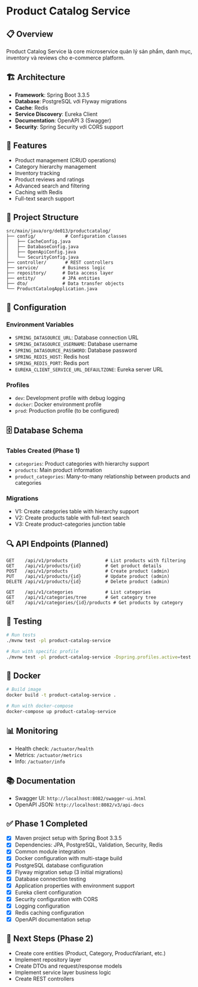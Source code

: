 # Product Catalog Service

## 📋 Overview
Product Catalog Service là core microservice quản lý sản phẩm, danh mục, inventory và reviews cho e-commerce platform.

## 🏗️ Architecture
- **Framework**: Spring Boot 3.3.5
- **Database**: PostgreSQL với Flyway migrations
- **Cache**: Redis
- **Service Discovery**: Eureka Client
- **Documentation**: OpenAPI 3 (Swagger)
- **Security**: Spring Security với CORS support

## 🚀 Features
- Product management (CRUD operations)
- Category hierarchy management
- Inventory tracking
- Product reviews and ratings
- Advanced search and filtering
- Caching with Redis
- Full-text search support

## 📁 Project Structure
```
src/main/java/org/de013/productcatalog/
├── config/           # Configuration classes
│   ├── CacheConfig.java
│   ├── DatabaseConfig.java
│   ├── OpenApiConfig.java
│   └── SecurityConfig.java
├── controller/       # REST controllers
├── service/         # Business logic
├── repository/      # Data access layer
├── entity/          # JPA entities
├── dto/             # Data transfer objects
└── ProductCatalogApplication.java
```

## 🔧 Configuration
### Environment Variables
- `SPRING_DATASOURCE_URL`: Database connection URL
- `SPRING_DATASOURCE_USERNAME`: Database username
- `SPRING_DATASOURCE_PASSWORD`: Database password
- `SPRING_REDIS_HOST`: Redis host
- `SPRING_REDIS_PORT`: Redis port
- `EUREKA_CLIENT_SERVICE_URL_DEFAULTZONE`: Eureka server URL

### Profiles
- `dev`: Development profile with debug logging
- `docker`: Docker environment profile
- `prod`: Production profile (to be configured)

## 🗄️ Database Schema
### Tables Created (Phase 1)
- `categories`: Product categories with hierarchy support
- `products`: Main product information
- `product_categories`: Many-to-many relationship between products and categories

### Migrations
- V1: Create categories table with hierarchy support
- V2: Create products table with full-text search
- V3: Create product-categories junction table

## 🔍 API Endpoints (Planned)
```
GET    /api/v1/products              # List products with filtering
GET    /api/v1/products/{id}         # Get product details
POST   /api/v1/products              # Create product (admin)
PUT    /api/v1/products/{id}         # Update product (admin)
DELETE /api/v1/products/{id}         # Delete product (admin)

GET    /api/v1/categories            # List categories
GET    /api/v1/categories/tree       # Get category tree
GET    /api/v1/categories/{id}/products # Get products by category
```

## 🧪 Testing
```bash
# Run tests
./mvnw test -pl product-catalog-service

# Run with specific profile
./mvnw test -pl product-catalog-service -Dspring.profiles.active=test
```

## 🐳 Docker
```bash
# Build image
docker build -t product-catalog-service .

# Run with docker-compose
docker-compose up product-catalog-service
```

## 📊 Monitoring
- Health check: `/actuator/health`
- Metrics: `/actuator/metrics`
- Info: `/actuator/info`

## 📚 Documentation
- Swagger UI: `http://localhost:8082/swagger-ui.html`
- OpenAPI JSON: `http://localhost:8082/v3/api-docs`

## ✅ Phase 1 Completed
- [x] Maven project setup with Spring Boot 3.3.5
- [x] Dependencies: JPA, PostgreSQL, Validation, Security, Redis
- [x] Common module integration
- [x] Docker configuration with multi-stage build
- [x] PostgreSQL database configuration
- [x] Flyway migration setup (3 initial migrations)
- [x] Database connection testing
- [x] Application properties with environment support
- [x] Eureka client configuration
- [x] Security configuration with CORS
- [x] Logging configuration
- [x] Redis caching configuration
- [x] OpenAPI documentation setup

## 🔄 Next Steps (Phase 2)
- Create core entities (Product, Category, ProductVariant, etc.)
- Implement repository layer
- Create DTOs and request/response models
- Implement service layer business logic
- Create REST controllers
